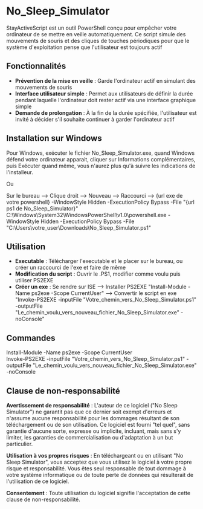 # No_Sleep_Simulator

StayActiveScript est un outil PowerShell conçu pour empêcher votre ordinateur de se mettre en veille automatiquement. Ce script simule des mouvements de souris et des cliques de touches périodiques pour que le système d'exploitation pense que l'utilisateur est toujours actif

## Fonctionnalités

- **Prévention de la mise en veille** : Garde l'ordinateur actif en simulant des mouvements de souris
- **Interface utilisateur simple** : Permet aux utilisateurs de définir la durée pendant laquelle l'ordinateur doit rester actif via une interface graphique simple
- **Demande de prolongation** : À la fin de la durée spécifiée, l'utilisateur est invité à décider s'il souhaite continuer à garder l'ordinateur actif

## Installation sur Windows

Pour Windows, exécuter le fichier No_Sleep_Simulator.exe, quand Windows défend votre ordinateur apparait, cliquer sur Informations complémentaires, puis Exécuter quand même, vous n'aurez plus qu'à suivre les indications de l'installeur.

Ou

Sur le bureau --> Clique droit --> Nouveau --> Raccourci --> {url exe de votre powershell} -WindowStyle Hidden -ExecutionPolicy Bypass -File "{url ps1 de No_Sleep_Simulator}"  
C:\Windows\System32\WindowsPowerShell\v1.0\powershell.exe -WindowStyle Hidden -ExecutionPolicy Bypass -File "C:\Users\votre_user\Downloads\No_Sleep_Simulator.ps1"

## Utilisation

- **Executable** : Télécharger l'executable et le placer sur le bureau, ou créer un raccourci de l'exe et faire de même
- **Modification du script** : Ouvrir le .PS1, modifier comme voulu puis utiliser PS2EXE
- **Créer un exe** : Se rendre sur ISE --> Installer PS2EXE "Install-Module -Name ps2exe -Scope CurrentUser" --> Convertir le script en exe "Invoke-PS2EXE -inputFile "Votre_chemin_vers_No_Sleep_Simulator.ps1" -outputFile "Le_chemin_voulu_vers_nouveau_fichier_No_Sleep_Simulator.exe" -noConsole"

## Commandes

Install-Module -Name ps2exe -Scope CurrentUser  
Invoke-PS2EXE -inputFile "Votre_chemin_vers_No_Sleep_Simulator.ps1" -outputFile "Le_chemin_voulu_vers_nouveau_fichier_No_Sleep_Simulator.exe" -noConsole

## Clause de non-responsabilité

**Avertissement de responsabilité** : L'auteur de ce logiciel ("No Sleep Simulator") ne garantit pas que ce dernier soit exempt d'erreurs et n'assume aucune responsabilité pour les dommages résultant de son téléchargement ou de son utilisation. Ce logiciel est fourni "tel quel", sans garantie d'aucune sorte, expresse ou implicite, incluant, mais sans s'y limiter, les garanties de commercialisation ou d'adaptation à un but particulier.

**Utilisation à vos propres risques** : En téléchargeant ou en utilisant "No Sleep Simulator", vous acceptez que vous utilisez le logiciel à votre propre risque et responsabilité. Vous êtes seul responsable de tout dommage à votre système informatique ou de toute perte de données qui résulterait de l'utilisation de ce logiciel.

**Consentement** : Toute utilisation du logiciel signifie l'acceptation de cette clause de non-responsabilité.
